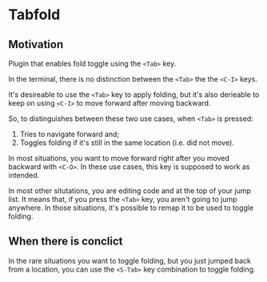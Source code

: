 # Tabfold

## Motivation

Plugin that enables fold toggle using the `<Tab>` key.

In the terminal, there is no distinction between the `<Tab>` the the `<C-I>` keys.

It's desireable to use the `<Tab>` key to apply folding, but it's also derieable to keep on
using `<C-I>` to move forward after moving backward.

So, to distinguishes between these two use cases, when `<Tab>` is pressed:

1. Tries to navigate forward and;
2. Toggles folding if it's still in the same location (i.e. did not move).

In most situations, you want to move forward right after you moved backward with `<C-O>`. In these
use cases, this key is supposed to work as intended.

In most other situtations, you are editing code and at the top of your jump list. It means that, if you
press the `<Tab>` key, you aren't going to jump anywhere. In those situations, it's possible to remap it
to be used to toggle folding.

## When there is conclict

In the rare situations you want to toggle folding, but you just jumped back from a location, you can use the
`<S-Tab>` key combination to toggle folding.

